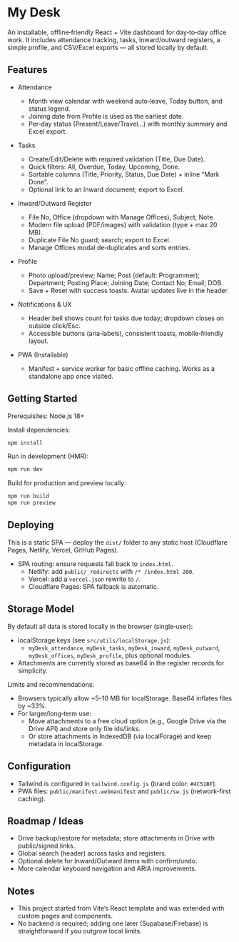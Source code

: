 # My Desk

An installable, offline‑friendly React + Vite dashboard for day‑to‑day office work. It includes attendance tracking, tasks, inward/outward registers, a simple profile, and CSV/Excel exports — all stored locally by default.

## Features

- Attendance
  - Month view calendar with weekend auto‑leave, Today button, and status legend.
  - Joining date from Profile is used as the earliest date.
  - Per‑day status (Present/Leave/Travel…) with monthly summary and Excel export.

- Tasks
  - Create/Edit/Delete with required validation (Title, Due Date).
  - Quick filters: All, Overdue, Today, Upcoming, Done.
  - Sortable columns (Title, Priority, Status, Due Date) + inline “Mark Done”.
  - Optional link to an Inward document; export to Excel.

- Inward/Outward Register
  - File No, Office (dropdown with Manage Offices), Subject, Note.
  - Modern file upload (PDF/images) with validation (type + max 20 MB).
  - Duplicate File No guard; search; export to Excel.
  - Manage Offices modal de‑duplicates and sorts entries.

- Profile
  - Photo upload/preview; Name; Post (default: Programmer); Department; Posting Place; Joining Date; Contact No; Email; DOB.
  - Save + Reset with success toasts. Avatar updates live in the header.

- Notifications & UX
  - Header bell shows count for tasks due today; dropdown closes on outside click/Esc.
  - Accessible buttons (aria‑labels), consistent toasts, mobile‑friendly layout.

- PWA (Installable)
  - Manifest + service worker for basic offline caching. Works as a standalone app once visited.

## Getting Started

Prerequisites: Node.js 18+

Install dependencies:

```bash
npm install
```

Run in development (HMR):

```bash
npm run dev
```

Build for production and preview locally:

```bash
npm run build
npm run preview
```

## Deploying

This is a static SPA — deploy the `dist/` folder to any static host (Cloudflare Pages, Netlify, Vercel, GitHub Pages).

- SPA routing: ensure requests fall back to `index.html`.
  - Netlify: add `public/_redirects` with `/* /index.html 200`.
  - Vercel: add a `vercel.json` rewrite to `/`.
  - Cloudflare Pages: SPA fallback is automatic.

## Storage Model

By default all data is stored locally in the browser (single‑user):

- localStorage keys (see `src/utils/localStorage.js`):
  - `myDesk_attendance`, `myDesk_tasks`, `myDesk_inward`, `myDesk_outward`,
    `myDesk_offices`, `myDesk_profile`, plus optional modules.
- Attachments are currently stored as base64 in the register records for simplicity.

Limits and recommendations:

- Browsers typically allow ~5–10 MB for localStorage. Base64 inflates files by ~33%.
- For larger/long‑term use:
  - Move attachments to a free cloud option (e.g., Google Drive via the Drive API) and store only file ids/links.
  - Or store attachments in IndexedDB (via localForage) and keep metadata in localStorage.

## Configuration

- Tailwind is configured in `tailwind.config.js` (brand color: `#4C51BF`).
- PWA files: `public/manifest.webmanifest` and `public/sw.js` (network‑first caching).

## Roadmap / Ideas

- Drive backup/restore for metadata; store attachments in Drive with public/signed links.
- Global search (header) across tasks and registers.
- Optional delete for Inward/Outward items with confirm/undo.
- More calendar keyboard navigation and ARIA improvements.

## Notes

- This project started from Vite’s React template and was extended with custom pages and components.
- No backend is required; adding one later (Supabase/Firebase) is straightforward if you outgrow local limits.
